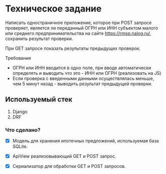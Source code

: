 # Техническое задание

Написать одностраничное приложение, которое при POST запросе проверяет, является ли переданный ОГРН или ИНН субъектом малого или среднего предпринимательства на сайте https://rmsp.nalog.ru/, сохранить результат проверки.

При GET запросе показать результаты предыдущих проверок.

Требования
* ОГРН или ИНН вводится в одно поле, при вводе автоматически определять и выводить что это - ИНН или ОГРН (реализовать на JS)
* Если проверка с введенными данными осуществлялась меньше, чем 5 минут назад - выводить результат предыдущей проверки.

## Используемый стек

1) Django
2) DRF

### Что сделано?

- [x] Модель для хранения ипотечных предложений, используемая база SQLite.
- [x] ApiView реализовывающий GET и POST запрос.
- [x] Сериализатор для обработки GET и POST запросов.


